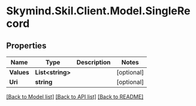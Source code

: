 
# Skymind.Skil.Client.Model.SingleRecord

## Properties

Name | Type | Description | Notes
------------ | ------------- | ------------- | -------------
**Values** | **List&lt;string&gt;** |  | [optional] 
**Uri** | **string** |  | [optional] 

[[Back to Model list]](../README.md#documentation-for-models)
[[Back to API list]](../README.md#documentation-for-api-endpoints)
[[Back to README]](../README.md)

